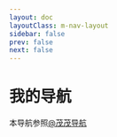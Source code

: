 ```yaml
---
layout: doc
layoutClass: m-nav-layout
sidebar: false
prev: false
next: false
---
```

<link rel="stylesheet" href="/.vitepress/theme/style/nav.scss"></link>

<script setup>
import  {NAV_DATA}  from '/.vitepress/theme/utils/data'
import {ref} from 'vue'
const data=ref(NAV_DATA)
</script>

# 我的导航
本导航参照[@茂茂导航](https://notes.fe-mm.com/nav)
<MNavLinks v-for="{title, items} in data" :title="title" :items="items" :key="title" />
